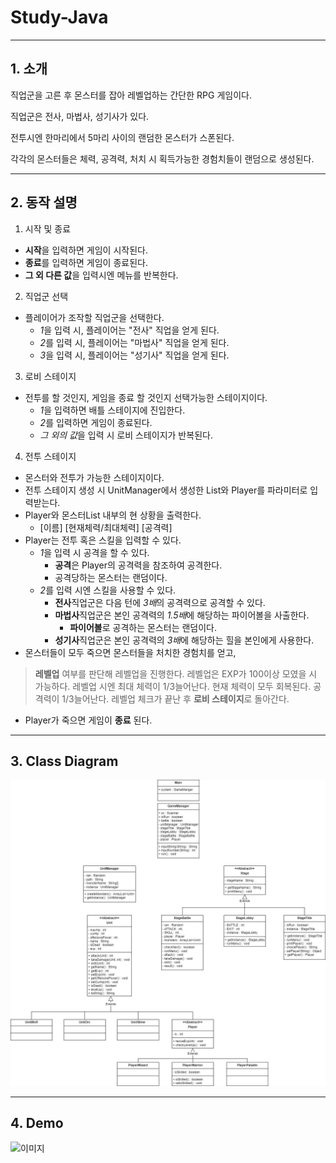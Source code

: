 # Study-Java
----------------
## 1. 소개

직업군을 고른 후 몬스터를 잡아 레벨업하는 간단한 RPG 게임이다.

직업군은 전사, 마법사, 성기사가 있다.

전투시엔 한마리에서 5마리 사이의 랜덤한 몬스터가 스폰된다.

각각의 몬스터들은 체력, 공격력, 처치 시 획득가능한 경험치들이 랜덤으로 생성된다.

-------------------
## 2. 동작 설명

1. 시작 및 종료
  * **시작**을 입력하면 게임이 시작된다.
  * **종료**를 입력하면 게임이 종료된다.
  * **그 외 다른 값**을 입력시엔 메뉴를 반복한다.

2. 직업군 선택
  * 플레이어가 조작할 직업군을 선택한다.
    * *1*을 입력 시, 플레이어는 "전사" 직업을 얻게 된다.
    * *2*를 입력 시, 플레이어는 "마법사" 직업을 얻게 된다.
    * *3*을 입력 시, 플레이어는 "성기사" 직업을 얻게 된다.

3. 로비 스테이지
  * 전투를 할 것인지, 게임을 종료 할 것인지 선택가능한 스테이지이다.
    * *1*을 입력하면 배틀 스테이지에 진입한다.
    * *2*를 입력하면 게임이 종료된다.
    * *그 외의 값*을 입력 시 로비 스테이지가 반복된다.

4. 전투 스테이지
  * 몬스터와 전투가 가능한 스테이지이다.
  * 전투 스테이지 생성 시 UnitManager에서 생성한 List와 Player를 파라미터로 입력받는다.
  * Player와 몬스터List 내부의 현 상황을 출력한다.
    * [이름] [현재체력/최대체력] [공격력]
  * Player는 전투 혹은 스킬을 입력할 수 있다.
    * *1*을 입력 시 공격을 할 수 있다.
      * **공격**은 Player의 공격력을 참조하여 공격한다.
      * 공격당하는 몬스터는 랜덤이다.
    * *2*를 입력 시엔 스킬을 사용할 수 있다.
      * **전사**직업군은 다음 턴에 *3배*의 공격력으로 공격할 수 있다.
      * **마법사**직업군은 본인 공격력의 *1.5배*에 해당하는 파이어볼을 사출한다.
        * **파이어볼**로 공격하는 몬스터는 랜덤이다.
      * **성기사**직업군은 본인 공격력의 *3배*에 해당하는 힐을 본인에게 사용한다.
  * 몬스터들이 모두 죽으면 몬스터들을 처치한 경험치를 얻고,
  >**레벨업** 여부를 판단해 레벨업을 진행한다.
  >레벨업은 EXP가 100이상 모였을 시 가능하다.
  >레벨업 시엔 최대 체력이 1/3늘어난다.
  >현재 체력이 모두 회복된다.
  >공격력이 1/3늘어난다.
  >레벨업 체크가 끝난 후 **로비 스테이지**로 돌아간다.
  * Player가 죽으면 게임이 **종료** 된다.

-----------------------------
## 3. Class Diagram
![이미지](https://github.com/kimseungwoo449/rpgGame/blob/master/rpgGame/Image/rpgGame.jpg)

--------------------------------
## 4. Demo
![이미지](https://github.com/kimseungwoo449/rpgGame/blob/master/rpgGame/Image/RpgGameDemo.gif)
